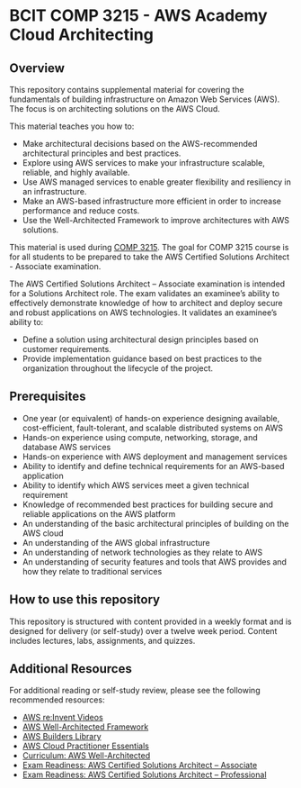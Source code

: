 # BCIT COMP 3215 - AWS Academy Cloud Architecting

## Overview

This repository contains supplemental material for covering the fundamentals of
building infrastructure on Amazon Web Services (AWS). The focus is on
architecting solutions on the AWS Cloud.

This material teaches you how to:

- Make architectural decisions based on the AWS-recommended architectural principles and best practices.
- Explore using AWS services to make your infrastructure scalable, reliable, and highly available.
- Use AWS managed services to enable greater flexibility and resiliency in an infrastructure.
- Make an AWS-based infrastructure more efficient in order to increase performance and reduce costs.
- Use the Well-Architected Framework to improve architectures with AWS solutions.

This material is used during [COMP 3215](https://www.bcit.ca/study/courses/comp3215). The goal for COMP 3215 course is
for all students to be prepared to take the AWS Certified Solutions Architect - Associate examination.

The AWS Certified Solutions Architect – Associate examination is intended for a Solutions Architect role. The exam
validates an examinee’s ability to effectively demonstrate knowledge of how to architect and deploy secure and robust
applications on AWS technologies. It validates an examinee’s ability to:

- Define a solution using architectural design principles based on customer requirements.
- Provide implementation guidance based on best practices to the organization throughout the lifecycle of the project.

## Prerequisites

- One year (or equivalent) of hands-on experience designing available, cost-efficient, fault-tolerant, and scalable distributed systems on AWS
- Hands-on experience using compute, networking, storage, and database AWS services
- Hands-on experience with AWS deployment and management services
- Ability to identify and define technical requirements for an AWS-based application
- Ability to identify which AWS services meet a given technical requirement
- Knowledge of recommended best practices for building secure and reliable applications on the AWS platform
- An understanding of the basic architectural principles of building on the AWS cloud
- An understanding of the AWS global infrastructure
- An understanding of network technologies as they relate to AWS
- An understanding of security features and tools that AWS provides and how they relate to traditional services

## How to use this repository

This repository is structured with content provided in a weekly format and is
designed for delivery (or self-study) over a twelve week period. Content
includes lectures, labs, assignments, and quizzes.

## Additional Resources

For additional reading or self-study review, please see the following recommended resources:

- [AWS re:Invent Videos](https://reinventvideos.com/)
- [AWS Well-Architected Framework](https://aws.amazon.com/architecture/well-architected/)
- [AWS Builders Library](https://aws.amazon.com/builders-library/)
- [AWS Cloud Practitioner Essentials](https://www.aws.training/Details/Curriculum?id=27076)
- [Curriculum: AWS Well-Architected](https://www.aws.training/Details/Curriculum?id=42037)
- [Exam Readiness: AWS Certified Solutions Architect – Associate](https://www.aws.training/Details/Curriculum?id=20685)
- [Exam Readiness: AWS Certified Solutions Architect – Professional](https://www.aws.training/Details/eLearning?id=34737)
